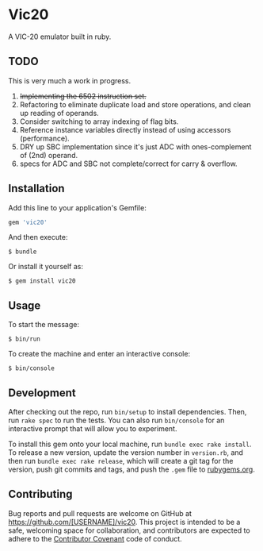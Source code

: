 # Vic20

A VIC-20 emulator built in ruby.

## TODO

This is very much a work in progress.

1. <del>Implementing the 6502 instruction set.</del>
2. Refactoring to eliminate duplicate load and store operations, and clean up reading of operands.
3. Consider switching to array indexing of flag bits.
4. Reference instance variables directly instead of using accessors (performance).
5. DRY up SBC implementation since it's just ADC with ones-complement of (2nd) operand.
6. specs for ADC and SBC not complete/correct for carry & overflow.

## Installation

Add this line to your application's Gemfile:

```ruby
gem 'vic20'
```

And then execute:

    $ bundle

Or install it yourself as:

    $ gem install vic20

## Usage

To start the message:

```
$ bin/run
```

To create the machine and enter an interactive console:

```
$ bin/console
```

## Development

After checking out the repo, run `bin/setup` to install dependencies. Then, run `rake spec` to run the tests. You can also run `bin/console` for an interactive prompt that will allow you to experiment.

To install this gem onto your local machine, run `bundle exec rake install`. To release a new version, update the version number in `version.rb`, and then run `bundle exec rake release`, which will create a git tag for the version, push git commits and tags, and push the `.gem` file to [rubygems.org](https://rubygems.org).

## Contributing

Bug reports and pull requests are welcome on GitHub at https://github.com/[USERNAME]/vic20. This project is intended to be a safe, welcoming space for collaboration, and contributors are expected to adhere to the [Contributor Covenant](http://contributor-covenant.org) code of conduct.
